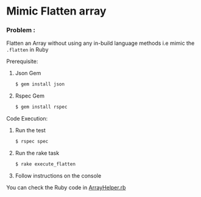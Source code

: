 # Mimic Flatten array

### Problem :
Flatten an Array without using any in-build language methods i.e mimic the `.flatten` in Ruby

Prerequisite:

1. Json Gem   

    ```bash
    $ gem install json
    ```

2. Rspec Gem

    ```bash
    $ gem install rspec
    ```

Code Execution:

1. Run the test

    ```bash
    $ rspec spec
    ```

2. Run the rake task

    ```bash
    $ rake execute_flatten    
    ```

3. Follow instructions on the console

You can check the Ruby code in [ArrayHelper.rb](https://github.com/taher435/flatten_array/blob/master/array_helper.rb)
